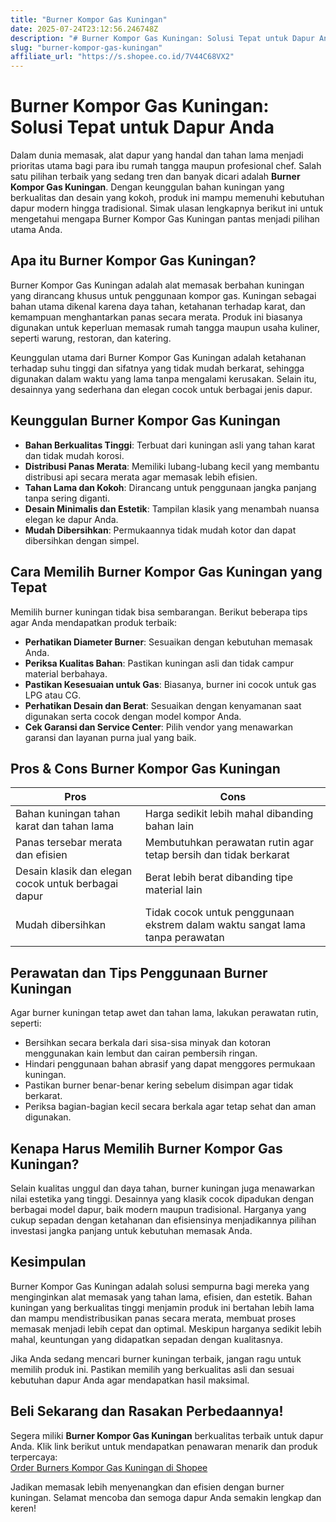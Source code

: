 ```yaml
---
title: "Burner Kompor Gas Kuningan"
date: 2025-07-24T23:12:56.246748Z
description: "# Burner Kompor Gas Kuningan: Solusi Tepat untuk Dapur Anda..."
slug: "burner-kompor-gas-kuningan"
affiliate_url: "https://s.shopee.co.id/7V44C68VX2"
---
```

# Burner Kompor Gas Kuningan: Solusi Tepat untuk Dapur Anda

Dalam dunia memasak, alat dapur yang handal dan tahan lama menjadi prioritas utama bagi para ibu rumah tangga maupun profesional chef. Salah satu pilihan terbaik yang sedang tren dan banyak dicari adalah **Burner Kompor Gas Kuningan**. Dengan keunggulan bahan kuningan yang berkualitas dan desain yang kokoh, produk ini mampu memenuhi kebutuhan dapur modern hingga tradisional. Simak ulasan lengkapnya berikut ini untuk mengetahui mengapa Burner Kompor Gas Kuningan pantas menjadi pilihan utama Anda.

## Apa itu Burner Kompor Gas Kuningan?

Burner Kompor Gas Kuningan adalah alat memasak berbahan kuningan yang dirancang khusus untuk penggunaan kompor gas. Kuningan sebagai bahan utama dikenal karena daya tahan, ketahanan terhadap karat, dan kemampuan menghantarkan panas secara merata. Produk ini biasanya digunakan untuk keperluan memasak rumah tangga maupun usaha kuliner, seperti warung, restoran, dan katering.

Keunggulan utama dari Burner Kompor Gas Kuningan adalah ketahanan terhadap suhu tinggi dan sifatnya yang tidak mudah berkarat, sehingga digunakan dalam waktu yang lama tanpa mengalami kerusakan. Selain itu, desainnya yang sederhana dan elegan cocok untuk berbagai jenis dapur.

## Keunggulan Burner Kompor Gas Kuningan

- **Bahan Berkualitas Tinggi**: Terbuat dari kuningan asli yang tahan karat dan tidak mudah korosi.  
- **Distribusi Panas Merata**: Memiliki lubang-lubang kecil yang membantu distribusi api secara merata agar memasak lebih efisien.  
- **Tahan Lama dan Kokoh**: Dirancang untuk penggunaan jangka panjang tanpa sering diganti.  
- **Desain Minimalis dan Estetik**: Tampilan klasik yang menambah nuansa elegan ke dapur Anda.  
- **Mudah Dibersihkan**: Permukaannya tidak mudah kotor dan dapat dibersihkan dengan simpel.  

## Cara Memilih Burner Kompor Gas Kuningan yang Tepat

Memilih burner kuningan tidak bisa sembarangan. Berikut beberapa tips agar Anda mendapatkan produk terbaik:

- **Perhatikan Diameter Burner**: Sesuaikan dengan kebutuhan memasak Anda.  
- **Periksa Kualitas Bahan**: Pastikan kuningan asli dan tidak campur material berbahaya.  
- **Pastikan Kesesuaian untuk Gas**: Biasanya, burner ini cocok untuk gas LPG atau CG.  
- **Perhatikan Desain dan Berat**: Sesuaikan dengan kenyamanan saat digunakan serta cocok dengan model kompor Anda.  
- **Cek Garansi dan Service Center**: Pilih vendor yang menawarkan garansi dan layanan purna jual yang baik.  

## Pros & Cons Burner Kompor Gas Kuningan

| **Pros** | **Cons** |
|--------------|--------------|
| Bahan kuningan tahan karat dan tahan lama | Harga sedikit lebih mahal dibanding bahan lain |
| Panas tersebar merata dan efisien | Membutuhkan perawatan rutin agar tetap bersih dan tidak berkarat |
| Desain klasik dan elegan cocok untuk berbagai dapur | Berat lebih berat dibanding tipe material lain |
| Mudah dibersihkan | Tidak cocok untuk penggunaan ekstrem dalam waktu sangat lama tanpa perawatan |

## Perawatan dan Tips Penggunaan Burner Kuningan

Agar burner kuningan tetap awet dan tahan lama, lakukan perawatan rutin, seperti:

- Bersihkan secara berkala dari sisa-sisa minyak dan kotoran menggunakan kain lembut dan cairan pembersih ringan.  
- Hindari penggunaan bahan abrasif yang dapat menggores permukaan kuningan.  
- Pastikan burner benar-benar kering sebelum disimpan agar tidak berkarat.  
- Periksa bagian-bagian kecil secara berkala agar tetap sehat dan aman digunakan.  

## Kenapa Harus Memilih Burner Kompor Gas Kuningan?

Selain kualitas unggul dan daya tahan, burner kuningan juga menawarkan nilai estetika yang tinggi. Desainnya yang klasik cocok dipadukan dengan berbagai model dapur, baik modern maupun tradisional. Harganya yang cukup sepadan dengan ketahanan dan efisiensinya menjadikannya pilihan investasi jangka panjang untuk kebutuhan memasak Anda.

## Kesimpulan

Burner Kompor Gas Kuningan adalah solusi sempurna bagi mereka yang menginginkan alat memasak yang tahan lama, efisien, dan estetik. Bahan kuningan yang berkualitas tinggi menjamin produk ini bertahan lebih lama dan mampu mendistribusikan panas secara merata, membuat proses memasak menjadi lebih cepat dan optimal. Meskipun harganya sedikit lebih mahal, keuntungan yang didapatkan sepadan dengan kualitasnya.

Jika Anda sedang mencari burner kuningan terbaik, jangan ragu untuk memilih produk ini. Pastikan memilih yang berkualitas asli dan sesuai kebutuhan dapur Anda agar mendapatkan hasil maksimal.  

## Beli Sekarang dan Rasakan Perbedaannya!

Segera miliki **Burner Kompor Gas Kuningan** berkualitas terbaik untuk dapur Anda. Klik link berikut untuk mendapatkan penawaran menarik dan produk terpercaya:  
[Order Burners Kompor Gas Kuningan di Shopee](https://s.shopee.co.id/7V44C68VX2)

Jadikan memasak lebih menyenangkan dan efisien dengan burner kuningan. Selamat mencoba dan semoga dapur Anda semakin lengkap dan keren!